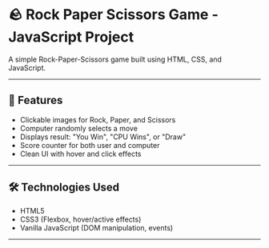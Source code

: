 # 🪨 Rock Paper Scissors Game - JavaScript Project

A simple Rock-Paper-Scissors game built using HTML, CSS, and JavaScript.

---


## 🚀 Features

- Clickable images for Rock, Paper, and Scissors
- Computer randomly selects a move
- Displays result: "You Win", "CPU Wins", or "Draw"
- Score counter for both user and computer
- Clean UI with hover and click effects

---

## 🛠️ Technologies Used

- HTML5
- CSS3 (Flexbox, hover/active effects)
- Vanilla JavaScript (DOM manipulation, events)

---

